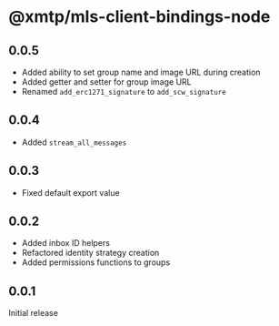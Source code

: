# @xmtp/mls-client-bindings-node

## 0.0.5

- Added ability to set group name and image URL during creation
- Added getter and setter for group image URL
- Renamed `add_erc1271_signature` to `add_scw_signature`

## 0.0.4

- Added `stream_all_messages`

## 0.0.3

- Fixed default export value

## 0.0.2

- Added inbox ID helpers
- Refactored identity strategy creation
- Added permissions functions to groups

## 0.0.1

Initial release
